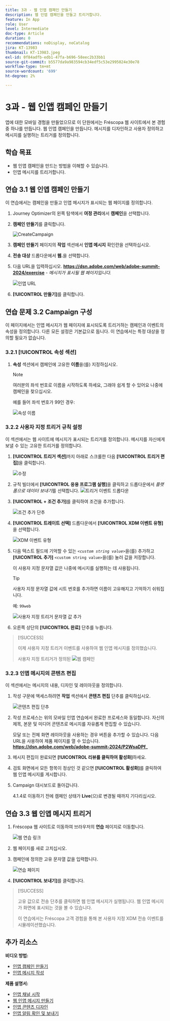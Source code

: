 ```yaml
---
title: 3과 - 웹 인앱 캠페인 만들기
description: 웹 인앱 캠페인을 만들고 트리거합니다.
feature: In App
role: User
level: Intermediate
doc-type: Article
duration: 0
recommendations: noDisplay, noCatalog
jira: KT-13983
thumbnail: KT-13983.jpeg
exl-id: 0f84adfb-edb1-47fa-b696-58eec2b33bb1
source-git-commit: b5577da9a983594cb34edf5c53e2995024e30e78
workflow-type: tm+mt
source-wordcount: '699'
ht-degree: 2%

---
```


# 3과 - 웹 인앱 캠페인 만들기

앱에 대한 모바일 경험을 만들었으므로 이 단원에서는 Fréscopa 웹 사이트에서 본 경험 중 하나를 만듭니다. 웹 인앱 캠페인을 만듭니다. 메시지를 디자인하고 사용자 정의하고 메시지를 실행하는 트리거를 정의합니다.

## 학습 목표

* 웹 인앱 캠페인을 만드는 방법을 이해할 수 있습니다.
* 인앱 메시지를 트리거합니다.

## 연습 3.1 웹 인앱 캠페인 만들기

이 연습에서는 캠페인을 만들고 인앱 메시지가 표시되는 웹 페이지를 정의합니다.

1. Journey Optimizer의 왼쪽 탐색에서 **여정 관리**&#x200B;에서 **캠페인**&#x200B;을 선택합니다.

1. **캠페인 만들기**&#x200B;를 클릭합니다.

   ![CreateCampaign](/help/summit-lab-2024/l820-lab-workbook/assets/4-1-create-campaign.png)

1. **캠페인 만들기** 페이지의 **작업** 섹션에서 **인앱 메시지** 확인란을 선택하십시오.

1. **전송 대상** 드롭다운에서 **웹.**&#x200B;을 선택합니다.

1. 다음 URL을 입력하십시오. **https://dsn.adobe.com/web/adobe-summit-2024/exercise** - *메시지가 표시될 웹 페이지입니다.*

   ![인앱 URL](/help/summit-lab-2024/l820-lab-workbook/assets/4-1-1-in-app-url.png)

1. **[!UICONTROL 만들기]**&#x200B;를 클릭합니다.

## 연습 문제 3.2 Campaign 구성

이 페이지에서는 인앱 메시지가 웹 페이지에 표시되도록 트리거하는 캠페인과 이벤트의 속성을 정의합니다. 다른 모든 설정은 기본값으로 둡니다. 이 연습에서는 특정 대상을 정의할 필요가 없습니다.

### 3.2.1 [!UICONTROL 속성 섹션]

1. **속성** 섹션에서 캠페인에 고유한 **이름**&#x200B;을(를) 지정하십시오.

   >[!NOTE]
   > 여러분의 좌석 번호로 이름을 시작하도록 하세요, 그래야 쉽게 할 수 있어요
   > 나중에 캠페인을 찾으십시오.
   > 
   > 예를 들어 좌석 번호가 99인 경우: 
   >
   > ![속성 이름](/help/summit-lab-2024/l820-lab-workbook/assets/4-1-2-properties-name.png)


### 3.2.2 사용자 지정 트리거 규칙 설정

이 섹션에서는 웹 사이트에 메시지가 표시되는 트리거를 정의합니다. 메시지를 자신에게 보낼 수 있는 고유한 트리거를 정의합니다.

1. **[!UICONTROL 트리거 섹션]**&#x200B;까지 아래로 스크롤한 다음 **[!UICONTROL 트리거 편집]**&#x200B;을 클릭합니다.

   ![수정](/help/summit-lab-2024/l820-lab-workbook/assets/3-2-1-2-edit-triggers.png)

1. 규칙 빌더에서 **[!UICONTROL 응용 프로그램 실행]**&#x200B;을 클릭하고 드롭다운에서 *플랫폼으로 데이터 보내기*를 선택합니다.
   ![트리거 이벤트 드롭다운](/help/summit-lab-2024/l820-lab-workbook/assets/trigger-drop-down-sent-to-platform.png)

1. **[!UICONTROL + 조건 추가]**&#x200B;를 클릭하여 조건을 추가합니다.

   ![조건 추가 단추](/help/summit-lab-2024/l820-lab-workbook/assets/3-2-1-3-add-condition.png)

1. **[!UICONTROL 트레이트 선택]** 드롭다운에서 **[!UICONTROL XDM 이벤트 유형]**&#x200B;을 선택합니다.

   ![XDM 이벤트 유형](/help/summit-lab-2024/l820-lab-workbook/assets/4-1-2-dropdown-xdm-event.png)


1. 다음 텍스트 필드에 기억할 수 있는 *`<custom string value>`*&#x200B;을(를) 추가하고 **[!UICONTROL 추가]** `<custom string value>`을(를) 눌러 값을 저장합니다.

   이 사용자 지정 문자열 값은 나중에 메시지를 실행하는 데 사용됩니다.

   >[!TIP]
   > 사용자 지정 문자열 값에 시트 번호를 추가하면 이름이 고유해지고 기억하기 쉬워집니다.
   > 
   > 예: `99web`
   > 

   ![사용자 지정 트리거 문자열 값 추가](/help/summit-lab-2024/l820-lab-workbook/assets/4-1-2-add-custom-trigger-dropdown.png)

1. 오른쪽 상단의 **[!UICONTROL 완료]** 단추를 누릅니다.

>[!SUCCESS]
>
>이제 사용자 지정 트리거 이벤트를 사용하여 웹 인앱 메시지를 정의했습니다.
>
>사용자 지정 트리거가 정의된 ![웹 캠페인](/help/summit-lab-2024/l820-lab-workbook/assets/4-1-2-2-web-campaign-with-custom-trigger.png)


### 3.2.3 인앱 메시지의 콘텐츠 편집

이 섹션에서는 메시지의 내용, 디자인 및 레이아웃을 정의합니다.

1. 작성 구문에 액세스하려면 **작업** 섹션에서 **콘텐츠 편집** 단추를 클릭하십시오.

   ![콘텐츠 편집 단추](/help/summit-lab-2024/l820-lab-workbook/assets/3-1-3-1-edit-content-button.png)

1. 작성 프로세스는 위의 모바일 인앱 연습에서 완료한 프로세스와 동일합니다. 자신의 제목, 본문 및 미디어 콘텐츠로 메시지를 자유롭게 편집할 수 있습니다.

   모달 또는 전체 화면 레이아웃을 사용하는 경우 버튼을 추가할 수 있습니다. 다음 URL을 사용하여 제품 페이지를 열 수 있습니다. **https://dsn.adobe.com/web/adobe-summit-2024/P2WsaDPf_**

1. 메시지 편집이 완료되면 **[!UICONTROL 리뷰를 클릭하여 활성화]**&#x200B;하세요.

1. 검토 화면에서 모든 항목이 정상인 것 같으면 **[!UICONTROL 활성화]**&#x200B;를 클릭하여 웹 인앱 메시지를 게시합니다.

1. Campaign 대시보드로 돌아갑니다.

   4.1.4로 이동하기 전에 캠페인 상태가 **Live**(으)로 변경될 때까지 기다리십시오.

## 연습 3.3 웹 인앱 메시지 트리거

1. Fréscopa 웹 사이트로 이동하여 브라우저의 **연습** 페이지로 이동합니다.

   ![웹 연습 링크](/help/summit-lab-2024/l820-lab-workbook/assets/4-2-frescopa-web-exercise-link.png)

1. 웹 페이지를 새로 고치십시오.

1. 캠페인에 정의한 고유 문자열 값을 입력합니다.

   ![연습 페이지](/help/summit-lab-2024/l820-lab-workbook/assets/4-2-exercise-page.png)

1. **[!UICONTROL 보내기]**&#x200B;를 클릭합니다.

>[!SUCCESS]
>
>고유 값으로 전송 단추를 클릭하면 웹 인앱 메시지가 실행됩니다. 웹 인앱 메시지가 화면에 표시되는 것을 볼 수 있습니다.
>
>이 연습에서는 Fréscopa 고객 경험을 통해 본 사용자 지정 XDM 전송 이벤트를 시뮬레이션했습니다.


## 추가 리소스

**비디오 방법:**

* [인앱 캠페인 만들기](/help/channels/create-an-in-app-campaign.md)
* [인앱 메시지 작성](/help/channels/author-in-app-messages.md)

**제품 설명서:**

* [인앱 채널 시작](https://experienceleague.adobe.com/en/docs/journey-optimizer/using/in-app/get-started-in-app)
* [웹 인앱 메시지 만들기](https://experienceleague.adobe.com/en/docs/journey-optimizer/using/in-app/create-in-app-web)
* [인앱 콘텐츠 디자인](https://experienceleague.adobe.com/en/docs/journey-optimizer/using/in-app/design-in-app)
* [인앱 알림 확인 및 보내기](https://experienceleague.adobe.com/en/docs/journey-optimizer/using/in-app/send-in-app)
